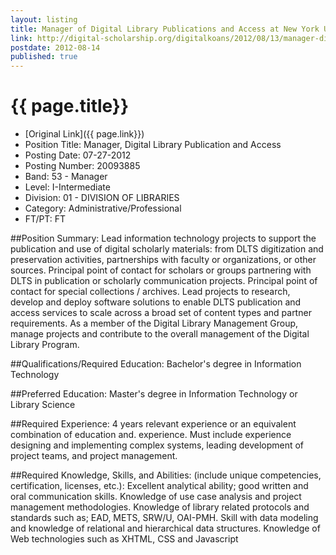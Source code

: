 ```yaml
---
layout: listing
title: Manager of Digital Library Publications and Access at New York University Libraries
link: http://digital-scholarship.org/digitalkoans/2012/08/13/manager-digital-library-publication-and-access-at-new-york-university-libraries/
postdate: 2012-08-14
published: true
---
```



# {{ page.title}}

* [Original Link]({{ page.link}})
* Position Title: Manager, Digital Library Publication and Access  
* Posting Date: 07-27-2012  
* Posting Number: 20093885   
* Band: 53 - Manager  
* Level: I-Intermediate  
* Division: 01 - DIVISION OF LIBRARIES  
* Category: Administrative/Professional  
* FT/PT: FT  

##Position Summary:
Lead information technology projects to support the publication and use of digital scholarly materials: from DLTS digitization and preservation activities, partnerships with faculty or organizations, or other sources. Principal point of contact for scholars or groups partnering with DLTS in publication or scholarly communication projects. Principal point of contact for special collections / archives. Lead projects to research, develop and deploy software solutions to enable DLTS publication and access services to scale across a broad set of content types and partner requirements. As a member of the Digital Library Management Group, manage projects and contribute to the overall management of the Digital Library Program.

##Qualifications/Required Education:
Bachelor's degree in Information Technology

##Preferred Education:
Master's degree in Information Technology or Library Science  

##Required Experience:
4 years relevant experience or an equivalent combination of education and. experience. Must include experience designing and implementing complex systems, leading development of project teams, and project management.  

##Required Knowledge, Skills, and Abilities: (include unique competencies, certification, licenses, etc.):
Excellent analytical ability; good written and oral communication skills. Knowledge of use case analysis and project management methodologies. Knowledge of library related protocols and standards such as; EAD, METS, SRW/U, OAI-PMH. Skill with data modeling and knowledge of relational and hierarchical data structures. Knowledge of Web technologies such as XHTML, CSS and Javascript